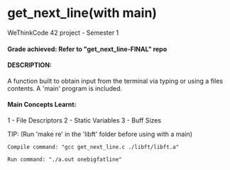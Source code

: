 # get_next_line(with main)

WeThinkCode 42 project - Semester 1

#### Grade achieved: Refer to "get_next_line-FINAL" repo

#### DESCRIPTION: 
A function built to obtain input from the terminal via typing or using a files contents. A 'main' program is included.

#### Main Concepts Learnt:
  1 - File Descriptors
  2 - Static Variables
  3 - Buff Sizes

TIP: (Run 'make re' in the 'libft' folder before using with a main)
  
    Compile command: "gcc get_next_line.c ./libft/libft.a"

    Run command: "./a.out onebigfatline"
